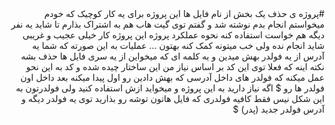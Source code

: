 <div dir="rtl" lang="fa">
#پروژه ی حذف یک بخش از نام فایل ها
این پروژه برای یه کار کوچیک که خودم میخواستم انجام بدم نوشته شد و گفتم توی گیت هاب هم به اشتراک بذارم تا شاید یه نفر دیگه هم خواست استفاده کنه
نحوه عملکرد پروژه
این پروژه کار خیلی عجیب و غریبی شاید انجام نده ولی خب میتونه کمک کنه بهتون ...
عملیات به این صورته که شما یه آدرس از یه فولدر بهش میدین و یه کلمه ای که میخواین از یه سری فایل ها حذف بشه
نکته اینه که فعلا توی این کد بر اساس نیاز من این ساختار چیده شده و کد به این نحو عمل میکنه که فولدر های داخل آدرسی که بهش دادین رو اول پیدا میکنه بعد داخل اون فولدر ها رو $
اگه نیاز دارید به این پروژه و میخواید ازش استفاده کنید ولی فولدرتون به این شکل نیس فقط کافیه فولدری که فایل هاتون توشه رو بذارید توی یه فولدر دیگه و آدرس فولدر جدید (پدر) $

